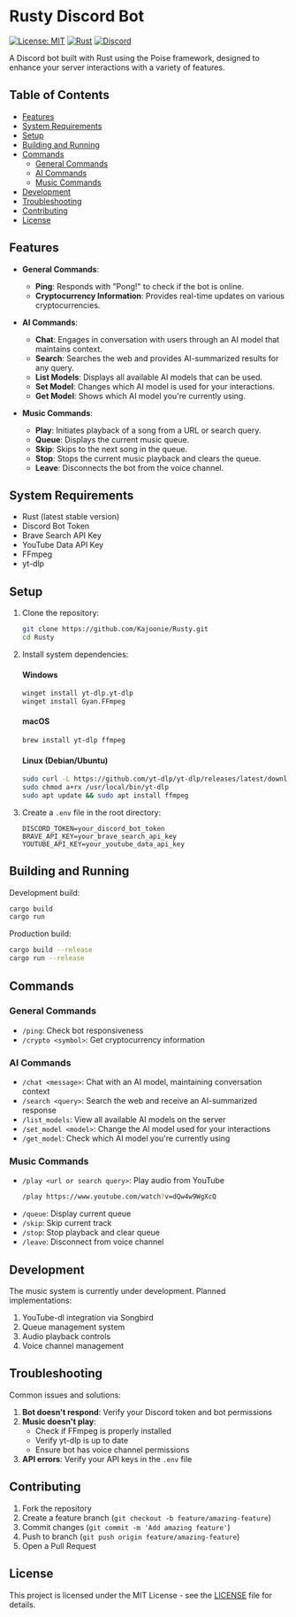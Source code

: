 # Rusty Discord Bot

[![License: MIT](https://img.shields.io/badge/License-MIT-yellow.svg)](https://opensource.org/licenses/MIT)
[![Rust](https://img.shields.io/badge/rust-%23000000.svg?style=for-the-badge&logo=rust&logoColor=white)](https://www.rust-lang.org/)
[![Discord](https://img.shields.io/badge/Discord-%235865F2.svg?style=for-the-badge&logo=discord&logoColor=white)](https://discord.com/)

A Discord bot built with Rust using the Poise framework, designed to enhance your server interactions with a variety of features.

## Table of Contents
- [Features](#features)
- [System Requirements](#system-requirements)
- [Setup](#setup)
- [Building and Running](#building-and-running)
- [Commands](#commands)
  - [General Commands](#general-commands)
  - [AI Commands](#ai-commands)
  - [Music Commands](#music-commands)
- [Development](#development)
- [Troubleshooting](#troubleshooting)
- [Contributing](#contributing)
- [License](#license)

## Features

- **General Commands**:
  - **Ping**: Responds with "Pong!" to check if the bot is online.
  - **Cryptocurrency Information**: Provides real-time updates on various cryptocurrencies.

- **AI Commands**:
  - **Chat**: Engages in conversation with users through an AI model that maintains context.
  - **Search**: Searches the web and provides AI-summarized results for any query.
  - **List Models**: Displays all available AI models that can be used.
  - **Set Model**: Changes which AI model is used for your interactions.
  - **Get Model**: Shows which AI model you're currently using.

- **Music Commands**:
  - **Play**: Initiates playback of a song from a URL or search query.
  - **Queue**: Displays the current music queue.
  - **Skip**: Skips to the next song in the queue.
  - **Stop**: Stops the current music playback and clears the queue.
  - **Leave**: Disconnects the bot from the voice channel.

## System Requirements

- Rust (latest stable version)
- Discord Bot Token
- Brave Search API Key
- YouTube Data API Key
- FFmpeg
- yt-dlp

## Setup

1. Clone the repository:
   ```bash
   git clone https://github.com/Kajoonie/Rusty.git
   cd Rusty
   ```

2. Install system dependencies:

   #### Windows
   ```bash
   winget install yt-dlp.yt-dlp
   winget install Gyan.FFmpeg
   ```

   #### macOS
   ```bash
   brew install yt-dlp ffmpeg
   ```

   #### Linux (Debian/Ubuntu)
   ```bash
   sudo curl -L https://github.com/yt-dlp/yt-dlp/releases/latest/download/yt-dlp -o /usr/local/bin/yt-dlp
   sudo chmod a+rx /usr/local/bin/yt-dlp
   sudo apt update && sudo apt install ffmpeg
   ```

3. Create a `.env` file in the root directory:
   ```env
   DISCORD_TOKEN=your_discord_bot_token
   BRAVE_API_KEY=your_brave_search_api_key
   YOUTUBE_API_KEY=your_youtube_data_api_key
   ```

## Building and Running

Development build:
```bash
cargo build
cargo run
```

Production build:
```bash
cargo build --release
cargo run --release
```

## Commands

### General Commands
- `/ping`: Check bot responsiveness
- `/crypto <symbol>`: Get cryptocurrency information

### AI Commands
- `/chat <message>`: Chat with an AI model, maintaining conversation context
- `/search <query>`: Search the web and receive an AI-summarized response
- `/list_models`: View all available AI models on the server
- `/set_model <model>`: Change the AI model used for your interactions
- `/get_model`: Check which AI model you're currently using

### Music Commands
- `/play <url or search query>`: Play audio from YouTube
  ```bash
  /play https://www.youtube.com/watch?v=dQw4w9WgXcQ
  ```
- `/queue`: Display current queue
- `/skip`: Skip current track
- `/stop`: Stop playback and clear queue
- `/leave`: Disconnect from voice channel

## Development

The music system is currently under development. Planned implementations:

1. YouTube-dl integration via Songbird
2. Queue management system
3. Audio playback controls
4. Voice channel management

## Troubleshooting

Common issues and solutions:

1. **Bot doesn't respond**: Verify your Discord token and bot permissions
2. **Music doesn't play**: 
   - Check if FFmpeg is properly installed
   - Verify yt-dlp is up to date
   - Ensure bot has voice channel permissions
3. **API errors**: Verify your API keys in the `.env` file

## Contributing

1. Fork the repository
2. Create a feature branch (`git checkout -b feature/amazing-feature`)
3. Commit changes (`git commit -m 'Add amazing feature'`)
4. Push to branch (`git push origin feature/amazing-feature`)
5. Open a Pull Request

## License

This project is licensed under the MIT License - see the [LICENSE](LICENSE) file for details.